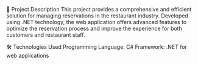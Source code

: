 📄 Project Description
This project provides a comprehensive and efficient solution for managing reservations in the restaurant industry. Developed using .NET technology, the web application offers advanced features to optimize the reservation process and improve the experience for both customers and restaurant staff.

🛠️ Technologies Used
Programming Language: C#
Framework: .NET for web applications

